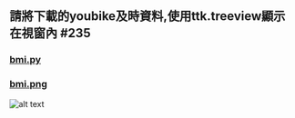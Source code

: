 ## 請將下載的youbike及時資料,使用ttk.treeview顯示在視窗內 #235

### [bmi.py](https://github.com/Ian092/Ian_window/blob/main/homework/issue216/bmi.py)

### [bmi.png](https://github.com/Ian092/Ian_window/blob/main/homework/issue216/BMI.png)

![alt text](BMI.png)